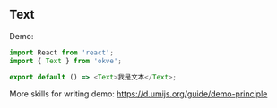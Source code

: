 ## Text

Demo:

```js
import React from 'react';
import { Text } from 'okve';

export default () => <Text>我是文本</Text>;
```

More skills for writing demo: https://d.umijs.org/guide/demo-principle
